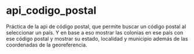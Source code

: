 # api_codigo_postal
Práctica de la api de código postal, que permite buscar un código postal al seleccionar un país. Y en base a eso mostrar las colonias en ese país con ese código postal y mostrar su estado, localidad y municipio además de las coordenadas de la georeferencia.

